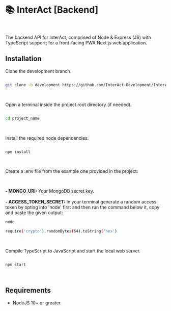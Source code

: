 # 📚 InterAct [Backend]

<br>

The backend API for InterAct, comprised of Node & Express (JS) with TypeScript support; for a front-facing PWA Next.js web application.

## Installation

Clone the development branch.

```sh

git clone -b development https://github.com/InterAct-Development/InterAct-Backend

```

<br>

Open a terminal inside the project root directory (if needed).

```sh

cd project_name

```

<br>

Install the required node dependencies.

```sh

npm install

```

<br>

Create a .env file from the example one provided in the project:

<br>

<b>- MONGO_URI:</b> Your MongoDB secret key.
<br>
<br>
<b>- ACCESS_TOKEN_SECRET:</b> In your terminal generate a random access token by opting into 'node' first and then run the command below it, copy and paste the given output:

```sh
node
```

```sh
require('crypto').randomBytes(64).toString('hex')
```

<br>

Compile TypeScript to JavaScript and start the local web server.

```sh

npm start

```

<br>

## Requirements

-   NodeJS 10+ or greater.
